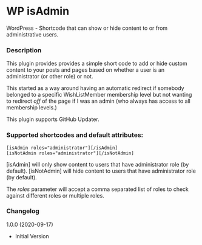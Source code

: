 WP isAdmin
============

WordPress - Shortcode that can show or hide content to or from administrative users.

### Description

This plugin provides provides a simple short code to add or hide custom content to your posts and pages based on whether a user is an administrator (or other role) or not.

This started as a way around having an automatic redirect if somebody belonged to a specific WishListMember membership level but not wanting to redirect _off_ of the page if I was an admin (who always has access to all membership levels.)

This plugin supports GitHub Updater.

### Supported shortcodes and default attributes:

    [isAdmin roles="administrator"][/isAdmin]
    [isNotAdmin roles="administrator"][/isNotAdmin]

[isAdmin] will only show content to users that have administrator role (by default).
[isNotAdmin] will hide content to users that have administrator role (by default).

The *roles* parameter will accept a comma separated list of roles to check against different roles or multiple roles.

### Changelog

1.0.0 (2020-09-17)
* Initial Version